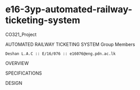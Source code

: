 # e16-3yp-automated-railway-ticketing-system
CO321_Project

AUTOMATED RAILWAY TICKETING SYSTEM
Group Members

    Deshan L.A.C :: E/16/076 :: e16076@eng.pdn.ac.lk

OVERVIEW


SPECIFICATIONS

DESIGN
